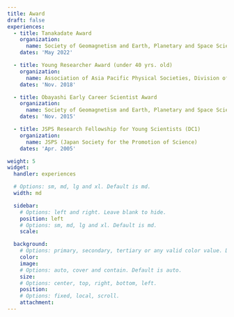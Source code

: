 ```yaml
---
title: Award
draft: false
experiences:
  - title: Tanakadate Award
    organization:
      name: Society of Geomagnetism and Earth, Planetary and Space Sciences (SGEPSS)
    dates: 'May 2022'

  - title: Young Researcher Award (under 40 yrs. old)
    organization:
      name: Association of Asia Pacific Physical Societies, Division of Plasma Physics (AAPPS-DPP)
    dates: 'Nov. 2018'

  - title: Obayashi Early Career Scientist Award
    organization:
      name: Society of Geomagnetism and Earth, Planetary and Space Sciences (SGEPSS)
    dates: 'Nov. 2015'

  - title: JSPS Research Fellowship for Young Scientists (DC1)
    organization:
      name: JSPS (Japan Society for the Promotion of Science)
    dates: 'Apr. 2005'

weight: 5
widget:
  handler: experiences

  # Options: sm, md, lg and xl. Default is md.
  width: md

  sidebar:
    # Options: left and right. Leave blank to hide.
    position: left
    # Options: sm, md, lg and xl. Default is md.
    scale:

  background:
    # Options: primary, secondary, tertiary or any valid color value. Default is primary.
    color:
    image:
    # Options: auto, cover and contain. Default is auto.
    size:
    # Options: center, top, right, bottom, left.
    position:
    # Options: fixed, local, scroll.
    attachment:
---
```

